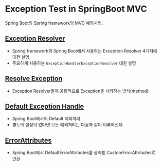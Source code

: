 # Exception Test in SpringBoot MVC

Spring Boot와 Spring framework의 MVC 예외처리.

## [Exception Resolver](docs/HandlerExceptionResolver.md)
- Spring framework와 Spring Boot에서 사용하는 Exception Resolver 4가지에 대한 설명
- 주요하게 사용하는 `ExceptionHandlerExceptionResolver` 대한 설명

## [Resolve Exception](docs/ResolveException.md)
- Exception Resolver들이 공통적으로 Exception을 처리하는 방식(method)

## [Default Exception Handle](docs/DefaultError.md)
- Spring Boot에서의 Default 예외처리
- 별도의 설정이 없다면 모든 예외처리는 다음과 같이 이루어진다.

## [ErrorAttributes](docs/CustomErrorAttributes.md)
- Spring Boot에서 DefaultErrorAttributes를 상속받 CustomErrorAttributes로 반환